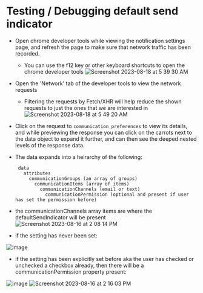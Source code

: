 # Testing / Debugging default send indicator

- Open chrome developer tools while viewing the notification settings page, and refresh the page to make sure that network traffic has been recorded.
  - You can use the f12 key or other keyboard shortcuts to open the chrome developer tools
  ![Screenshot 2023-08-18 at 5 39 30 AM](https://github.com/department-of-veterans-affairs/va.gov-team/assets/8332986/4d72ceee-4b46-4e4b-a7c4-3164f7ad8a56)
- Open the 'Network' tab of the developer tools to view the network requests
  - Filtering the requests by Fetch/XHR will help reduce the shown requests to just the ones that we are interested in
    ![Screenshot 2023-08-18 at 5 49 20 AM](https://github.com/department-of-veterans-affairs/va.gov-team/assets/8332986/19466823-a6d6-4f66-ab83-41974d918c31)
- Click on the request to `communication_preferences` to view its details, and while previewing the response you can click on the carrots next to the data object to expand it further, and can then see the deeped nested levels of the response data.
- The data expands into a heirarchy of the following:
  ```
   data
     attributes
       communicationGroups (an array of groups)
         communicationItems (array of items)
           communicationChannels (email or text)
             communicationPermission (optional and present if user has set the permission before)
  ```
 - the communicationChannels array items are where the defaultSendIndicator will be present
 ![Screenshot 2023-08-16 at 2 08 14 PM](https://github.com/department-of-veterans-affairs/va.gov-team/assets/8332986/01343b6f-d8e8-419a-9175-8a6bc21e12a4)

 - if the setting has never been set:
   
![image](https://github.com/department-of-veterans-affairs/va.gov-team/assets/129431463/ac11d885-e34a-493c-87e4-4131e3ebf6c6)


 
 - if the setting has been explicitly set before aka the user has checked or unchecked a checkbox already, then there will be a communicationPermission property present:

![image](https://github.com/department-of-veterans-affairs/va.gov-team/assets/129431463/522ff17f-2701-4a97-a5f3-19c28bead825)
  ![Screenshot 2023-08-16 at 2 16 03 PM](https://github.com/department-of-veterans-affairs/va.gov-team/assets/8332986/16770843-aa66-4807-a8b6-c441ab724acc)
